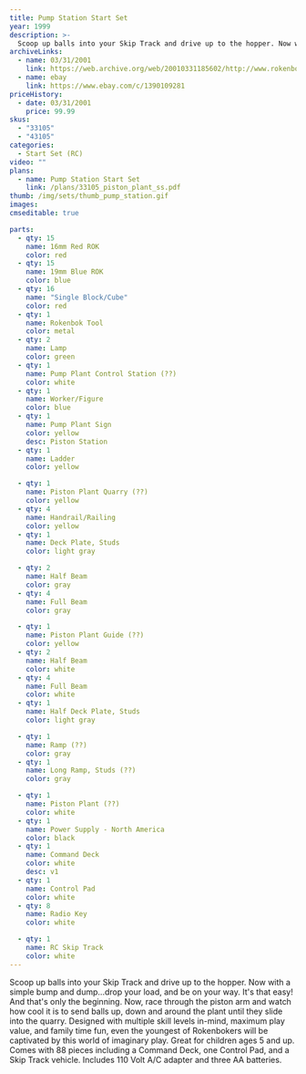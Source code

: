 ```yaml
---
title: Pump Station Start Set
year: 1999
description: >-
  Scoop up balls into your Skip Track and drive up to the hopper. Now with a simple bump and dump...drop your load, and be on your way. It's that easy! And that's only the beginning.
archiveLinks:
  - name: 03/31/2001
    link: https://web.archive.org/web/20010331185602/http://www.rokenbok.com/catalog/pd_ss_pump.html
  - name: ebay
    link: https://www.ebay.com/c/1390109281
priceHistory:
  - date: 03/31/2001
    price: 99.99
skus:
  - "33105"
  - "43105"
categories:
  - Start Set (RC)
video: ""
plans:
  - name: Pump Station Start Set
    link: /plans/33105_piston_plant_ss.pdf
thumb: /img/sets/thumb_pump_station.gif
images:
cmseditable: true

parts:
  - qty: 15
    name: 16mm Red ROK
    color: red
  - qty: 15
    name: 19mm Blue ROK
    color: blue
  - qty: 16
    name: "Single Block/Cube"
    color: red
  - qty: 1
    name: Rokenbok Tool
    color: metal
  - qty: 2
    name: Lamp
    color: green
  - qty: 1
    name: Pump Plant Control Station (??)
    color: white
  - qty: 1
    name: Worker/Figure
    color: blue
  - qty: 1
    name: Pump Plant Sign
    color: yellow
    desc: Piston Station
  - qty: 1
    name: Ladder
    color: yellow

  - qty: 1
    name: Piston Plant Quarry (??)
    color: yellow
  - qty: 4
    name: Handrail/Railing
    color: yellow
  - qty: 1
    name: Deck Plate, Studs
    color: light gray

  - qty: 2
    name: Half Beam
    color: gray
  - qty: 4
    name: Full Beam
    color: gray

  - qty: 1
    name: Piston Plant Guide (??)
    color: yellow
  - qty: 2
    name: Half Beam
    color: white
  - qty: 4
    name: Full Beam
    color: white
  - qty: 1
    name: Half Deck Plate, Studs
    color: light gray

  - qty: 1
    name: Ramp (??)
    color: gray
  - qty: 1
    name: Long Ramp, Studs (??)
    color: gray

  - qty: 1
    name: Piston Plant (??)
    color: white
  - qty: 1
    name: Power Supply - North America
    color: black
  - qty: 1
    name: Command Deck
    color: white
    desc: v1
  - qty: 1
    name: Control Pad
    color: white
  - qty: 8
    name: Radio Key
    color: white

  - qty: 1
    name: RC Skip Track
    color: white
---
```

Scoop up balls into your Skip Track and drive up to the hopper. Now with a simple bump and dump...drop your load, and be on your way. It's that easy! And that's only the beginning. Now, race through the piston arm and watch how cool it is to send balls up, down and around the plant until they slide into the quarry. Designed with multiple skill levels in-mind, maximum play value, and family time fun, even the youngest of Rokenbokers will be captivated by this world of imaginary play. Great for children ages 5 and up. Comes with 88 pieces including a Command Deck, one Control Pad, and a Skip Track vehicle. Includes 110 Volt A/C adapter and three AA batteries.
